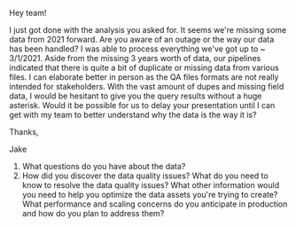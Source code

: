 Hey team!

I just got done with the analysis you asked for. It seems we're missing some data from 2021 forward. 
Are you aware of an outage or the way our data has been handled? I was able to process everything we've got up to ~ 3/1/2021. 
Aside from the missing 3 years worth of data, our pipelines indicated that there is quite a bit of duplicate or missing data from various files. 
I can elaborate better in person as the QA files formats are not really intended for stakeholders. 
With the vast amount of dupes and missing field data, I would be hesitant to give you the query results without a huge asterisk. 
Would it be possible for us to delay your presentation until I can get with my team to better understand why the data is the way it is? 


Thanks,

Jake



1. What questions do you have about the data?
2. How did you discover the data quality issues?
What do you need to know to resolve the data quality issues?
What other information would you need to help you optimize the data assets you're trying to create?
What performance and scaling concerns do you anticipate in production and how do you plan to address them?